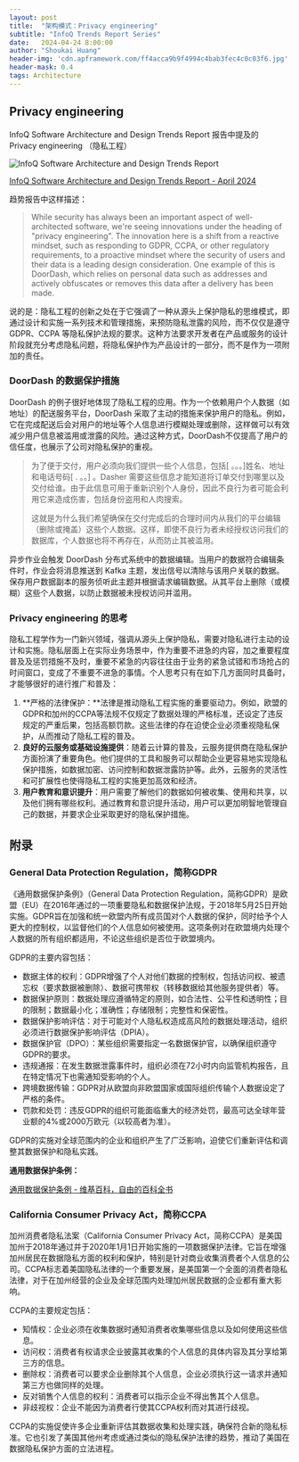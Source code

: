 ```yaml
---
layout: post
title:  "架构模式：Privacy engineering"
subtitle: "InfoQ Trends Report Series"
date:   2024-04-24 8:00:00
author: "Shoukai Huang"
header-img: 'cdn.apframework.com/ff4acca9b9f4994c4bab3fec4c0c03f6.jpg'
header-mask: 0.4
tags: Architecture
---
```


## Privacy engineering

InfoQ Software Architecture and Design Trends Report 报告中提及的 Privacy engineering （隐私工程）

![InfoQ Software Architecture and Design Trends Report](https://cdn.apframework.com/5340918fb6d93acd5571591c121d9eae.jpg)

[InfoQ Software Architecture and Design Trends Report - April 2024](https://www.infoq.com/articles/architecture-trends-2024/)

趋势报告中这样描述：

> While security has always been an important aspect of well-architected software, we're seeing innovations under the heading of "privacy engineering". The innovation here is a shift from a reactive mindset, such as responding to GDPR, CCPA, or other regulatory requirements, to a proactive mindset where the security of users and their data is a leading design consideration. One example of this is DoorDash, which relies on personal data such as addresses and actively obfuscates or removes this data after a delivery has been made.
> 

说的是：隐私工程的创新之处在于它强调了一种从源头上保护隐私的思维模式，即通过设计和实施一系列技术和管理措施，来预防隐私泄露的风险，而不仅仅是遵守 GDPR、CCPA 等隐私保护法规的要求。这种方法要求开发者在产品或服务的设计阶段就充分考虑隐私问题，将隐私保护作为产品设计的一部分，而不是作为一项附加的责任。

### **DoorDash 的数据保护措施**

DoorDash 的例子很好地体现了隐私工程的应用。作为一个依赖用户个人数据（如地址）的配送服务平台，DoorDash 采取了主动的措施来保护用户的隐私。例如，它在完成配送后会对用户的地址等个人信息进行模糊处理或删除，这样做可以有效减少用户信息被滥用或泄露的风险。通过这种方式，DoorDash不仅提高了用户的信任度，也展示了公司对隐私保护的重视。

> 为了便于交付，用户必须向我们提供一些个人信息，包括[ 。。。]姓名、地址和电话号码[ . 。。] 。Dasher 需要这些信息才能知道将订单交付到哪里以及交付给谁。由于此信息可用于重新识别个人身份，因此不良行为者可能会利用它来造成伤害，包括身份盗用和人肉搜索。
> 
> 
> 这就是为什么我们希望确保在交付完成后的合理时间内从我们的平台编辑（删除或掩盖）这些个人数据。这样，即使不良行为者未经授权访问我们的数据库，个人数据也将不再存在，从而防止其被滥用。
> 

异步作业会触发 DoorDash 分布式系统中的数据编辑。当用户的数据符合编辑条件时，作业会将消息推送到 Kafka 主题，发出信号以清除与该用户关联的数据。保存用户数据副本的服务侦听此主题并根据请求编辑数据。从其平台上删除（或模糊）这些个人数据，以防止数据被未授权访问并滥用。

### Privacy engineering 的思考

隐私工程学作为一门新兴领域，强调从源头上保护隐私，需要对隐私进行主动的设计和实施。隐私层面上在实际业务场景中，作为重要不进急的内容，加之重要程度普及及惩罚措施不及时，重要不紧急的内容往往由于业务的紧急试错和市场抢占的时间窗口，变成了不重要不进急的事情。个人思考只有在如下几方面同时具备时，才能够很好的进行推广和普及：

1. **严格的法律保护：**法律是推动隐私工程实施的重要驱动力。例如，欧盟的GDPR和加州的CCPA等法规不仅规定了数据处理的严格标准，还设定了违反规定的严重后果，包括高额罚款。这些法律的存在迫使企业必须重视隐私保护，从而推动了隐私工程的普及。
2. **良好的云服务或基础设施提供**：随着云计算的普及，云服务提供商在隐私保护方面扮演了重要角色。他们提供的工具和服务可以帮助企业更容易地实现隐私保护措施，如数据加密、访问控制和数据泄露防护等。此外，云服务的灵活性和可扩展性也使得隐私工程的实施更加高效和经济。
3. **用户教育和意识提升**：用户需要了解他们的数据如何被收集、使用和共享，以及他们拥有哪些权利。通过教育和意识提升活动，用户可以更加明智地管理自己的数据，并要求企业采取更好的隐私保护措施。

## 附录

### General Data Protection Regulation，简称GDPR

《通用数据保护条例》（General Data Protection Regulation，简称GDPR）是欧盟（EU）在2016年通过的一项重要隐私和数据保护法规，于2018年5月25日开始实施。GDPR旨在加强和统一欧盟内所有成员国对个人数据的保护，同时给予个人更大的控制权，以监督他们的个人信息如何被使用。这项条例对在欧盟境内处理个人数据的所有组织都适用，不论这些组织是否位于欧盟境内。

GDPR的主要内容包括：

- 数据主体的权利：GDPR增强了个人对他们数据的控制权，包括访问权、被遗忘权（要求数据被删除）、数据可携带权（转移数据给其他服务提供者）等。
- 数据保护原则：数据处理应遵循特定的原则，如合法性、公平性和透明性；目的限制；数据最小化；准确性；存储限制；完整性和保密性。
- 数据保护影响评估：对于可能对个人隐私权造成高风险的数据处理活动，组织必须进行数据保护影响评估（DPIA）。
- 数据保护官（DPO）：某些组织需要指定一名数据保护官，以确保组织遵守GDPR的要求。
- 违规通报：在发生数据泄露事件时，组织必须在72小时内向监管机构报告，且在特定情况下也需通知受影响的个人。
- 跨境数据传输：GDPR对从欧盟向非欧盟国家或国际组织传输个人数据设定了严格的条件。
- 罚款和处罚：违反GDPR的组织可能面临重大的经济处罚，最高可达全球年营业额的4%或2000万欧元（以较高者为准）。

GDPR的实施对全球范围内的企业和组织产生了广泛影响，迫使它们重新评估和调整其数据保护和隐私实践。

**通用数据保护条例：** 

[通用数据保护条例 - 维基百科，自由的百科全书](https://zh.wikipedia.org/zh-cn/歐盟一般資料保護規範)

### California Consumer Privacy Act，简称CCPA

加州消费者隐私法案（California Consumer Privacy Act，简称CCPA）是美国加州于2018年通过并于2020年1月1日开始实施的一项数据保护法律。它旨在增强加州居民在数据隐私方面的权利和保护，特别是针对商业收集消费者个人信息的公司。CCPA标志着美国隐私法律的一个重要发展，是美国第一个全面的消费者隐私法律，对于在加州经营的企业及全球范围内处理加州居民数据的企业都有重大影响。

CCPA的主要规定包括：

- 知情权：企业必须在收集数据时通知消费者收集哪些信息以及如何使用这些信息。
- 访问权：消费者有权请求企业披露其收集的个人信息的具体内容及其分享给第三方的信息。
- 删除权：消费者可以要求企业删除其个人信息，企业必须执行这一请求并通知第三方也做同样的处理。
- 反对销售个人信息的权利：消费者可以指示企业不得出售其个人信息。
- 非歧视权：企业不能因为消费者行使其CCPA权利而对其进行歧视。

CCPA的实施促使许多企业重新评估其数据收集和处理实践，确保符合新的隐私标准。它也引发了美国其他州考虑或通过类似的隐私保护法律的趋势，推动了美国在数据隐私保护方面的立法进程。